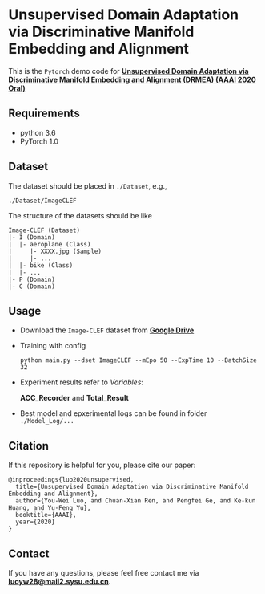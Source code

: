 # Unsupervised Domain Adaptation via Discriminative Manifold Embedding and Alignment

This is the `Pytorch` demo code for **[Unsupervised Domain Adaptation via Discriminative Manifold Embedding and Alignment (DRMEA) (AAAI 2020 Oral)](https://arxiv.org/abs/2002.08675)** 

## Requirements
- python 3.6
- PyTorch 1.0

## Dataset
The dataset should be placed in `./Dataset`, e.g.,

  `./Dataset/ImageCLEF`

The structure of the datasets should be like
```
Image-CLEF (Dataset)
|- I (Domain)
|  |- aeroplane (Class)
|     |- XXXX.jpg (Sample) 
|     |- ...
|  |- bike (Class)
|  |- ...
|- P (Domain)
|- C (Domain)
```

## Usage
- Download the `Image-CLEF` dataset from **[Google Drive](https://drive.google.com/file/d/1_-XuTxmmGH3ayDIgPBzdaq8EpeLH2gvp/view?usp=sharing)**

- Training with config

  `python main.py --dset ImageCLEF --mEpo 50 --ExpTime 10 --BatchSize 32`
  
- Experiment results refer to *Variables*: 

  **ACC_Recorder** and **Total_Result**

- Best model and epxerimental logs can be found in folder `./Model_Log/...`

## Citation
If this repository is helpful for you, please cite our paper:
```
@inproceedings{luo2020unsupervised,
  title={Unsupervised Domain Adaptation via Discriminative Manifold Embedding and Alignment},
  author={You-Wei Luo, and Chuan-Xian Ren, and Pengfei Ge, and Ke-kun Huang, and Yu-Feng Yu},
  booktitle={AAAI},
  year={2020}
}
```

## Contact
If you have any questions, please feel free contact me via **luoyw28@mail2.sysu.edu.cn**.
